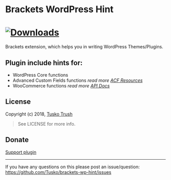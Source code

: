 Brackets WordPress Hint
================

[![Downloads](https://badges.ml/brackets-wp-functions-hint/total.svg)](https://brackets-extension-badges.github.io#brackets-wp-functions-hint)
================

Brackets extension, which helps you in writing WordPress Themes/Plugins.

## Plugin include hints for:
- WordPress Core functions
- Advanced Custom Fields functions *read more [ACF Resources](http://www.advancedcustomfields.com/resources/)*
- WooCommerce functions *read more [API Docs](https://docs.woothemes.com/wc-apidocs/)*

## License

Copyright (c) 2018, [Tusko Trush](https://frontend.im/?github "Tusko Trush")

> See LICENSE for more info.

## Donate
[Support plugin](https://send.monobank.com.ua/QMnpw2tn "Support plugin")

---------------
If you have any questions on this please post an issue/question: https://github.com/Tusko/brackets-wp-hint/issues
